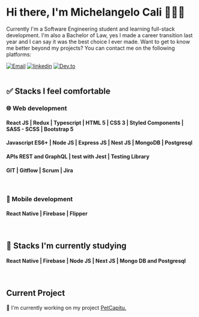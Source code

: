 # Hi there, I'm Michelangelo Cali 👨🏻‍💻
Currently I'm a Software Engineering student and learning full-stack development. I'm also a Bachelor of Law, yes I made a career transition last year and I can say it was the best choice I ever made. Want to get to know me better beyond my projects? You can contact me on the following platforms:

[![Email](https://img.shields.io/badge/-Hotmail-0078D4?style=for-the-badge&logo=microsoft-outlook&logoColor=white&mailto:michelangelocali@hotmail.com)](mailto:michelangelocali@hotmail.com)
[![linkedin](https://img.shields.io/badge/LinkedIn-0A66C2?style=for-the-badge&logo=linkedin&logoColor=white&url=https://www.linkedin.com/in/michelangelocali/)](https://www.linkedin.com/in/michelangelocali/)
[![Dev.to](https://img.shields.io/badge/dev.to-0C0C0C?style=for-the-badge&logo=dev.to&logoColor=white)](https://dev.to/michelangelocali)
<br><br>


## ✅ Stacks I feel comfortable
### 🌐 Web development
#### React JS  | Redux | Typescript | HTML 5 | CSS 3 | Styled Components | SASS - SCSS | Bootstrap 5 
#### Javascript ES6+ | Node JS | Express JS | Nest JS | MongoDB | Postgresql
#### APIs REST and GraphQL | test with Jest | Testing Library
#### GIT | Gitflow | Scrum | Jira 
<br>


### 📱 Mobile development
#### React Native | Firebase | Flipper 
<br>


## 📖 Stacks I'm currently studying
#### React Native | Firebase | Node JS | Next JS | Mongo DB and Postgresql
<br>


## Current Project
🔨 I'm currently working on my project [PetCapitu.](https://github.com/MichelangeloCali/petcapitu-front)
<br><br>
